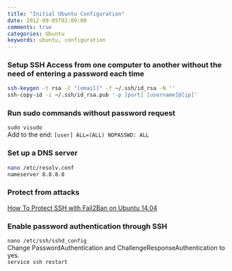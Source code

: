 ```yaml
---
title: "Initial Ubuntu Configuration"
date: 2012-09-05T02:09:00
comments: true
categories: Ubuntu
keywords: ubuntu, configuration
---
```


### Setup SSH Access from one computer to another without the need of entering a password each time
```bash
ssh-keygen -t rsa -C "[email]" -f ~/.ssh/id_rsa -N ''
ssh-copy-id -i ~/.ssh/id_rsa.pub '-p [port] [username]@[ip]'
```

### Run sudo commands without password request
`sudo visudo`  
Add to the end: `[user] ALL=(ALL) NOPASSWD: ALL`

### Set up a DNS server
```bash
nano /etc/resolv.conf
nameserver 8.8.8.8
```

### Protect from attacks
[How To Protect SSH with Fail2Ban on Ubuntu 14.04](https://www.digitalocean.com/community/tutorials/how-to-protect-ssh-with-fail2ban-on-ubuntu-14-04?utm_source=legacy_reroute)

### Enable password authentication through SSH
```nano /etc/ssh/sshd_config```    
Change PasswordAuthentication and ChallengeResponseAuthentication to yes.  
```service ssh restart```
